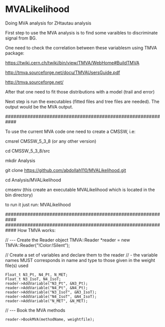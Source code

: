 MVALikelihood
=============

Doing MVA analysis for ZHtautau analysis

First step to use the MVA analysis is to find some varaibles to discriminate signal from BG.

One need to check the correlation between these variablesm using TMVA package: 

https://twiki.cern.ch/twiki/bin/view/TMVA/WebHome#BuildTMVA

http://tmva.sourceforge.net/docu/TMVAUsersGuide.pdf

http://tmva.sourceforge.net/

After that one need to fit those distributions with a model (trail and error)

Next step is run the executables (fitted files and tree files are needed). The output would be the MVA output.


############################################################

To use the current MVA code one need to create a CMSSW, i.e:

cmsrel CMSSW_5_3_8 (or any other version)

cd CMSSW_5_3_8/src

mkdir Analysis

git clone https://github.com/abdollah110/MVALikelihood.git

cd Analysis/MVALikelihood

cmsenv (this create an executable MVALikelihood which is located in the bin directory)

to run it just run:   MVALikelihood


############################################################
############################################################
How TMVA works:

// --- Create the Reader object
    TMVA::Reader *reader = new TMVA::Reader("!Color:!Silent");
    
// Create a set of variables and declare them to the reader
// - the variable names MUST corresponds in name and type to those given in the weight file(s) used

    Float_t N3_Pt, N4_Pt, N_MET;
    Float_t N3_IsoT, N4_IsoT;
    reader->AddVariable("N3_Pt", &N3_Pt);
    reader->AddVariable("N4_Pt", &N4_Pt);
    reader->AddVariable("N3_IsoT", &N3_IsoT);
    reader->AddVariable("N4_IsoT", &N4_IsoT);
    reader->AddVariable("N_MET", &N_MET);
    
// --- Book the MVA methods

    reader->BookMVA(methodName, weightfile);



